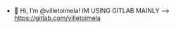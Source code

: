 - 👋 Hi, I’m @villetoimela! IM USING GITLAB MAINLY --> https://gitlab.com/villetoimela

<!---
villetoimela/villetoimela is a ✨ special ✨ repository because its `README.md` (this file) appears on your GitHub profile.
You can click the Preview link to take a look at your changes.
--->
